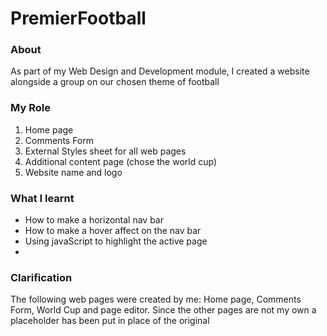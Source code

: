 # PremierFootball

### About
As part of my Web Design and Development module, I created a website alongside a group on our chosen theme of football

### My Role
1. Home page
2. Comments Form
3. External Styles sheet for all web pages
4. Additional content page (chose the world cup)
5. Website name and logo

### What I learnt
- How to make a horizontal nav bar
- How to make a hover affect on the nav bar
- Using javaScript to highlight the active page
- 


### Clarification
The following web pages were created by me: Home page, Comments Form, World Cup and page editor. Since the other pages are not my own a placeholder has been put in place of the original
